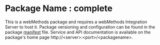 # Package Name : complete
This is a webMethods package and requires a webMethods Integration Server to host it. Package versioning and configuration can be found in the package [manifest](./complete/manifest.v3) file. Service and API documentation is available on the package's home page http://&lt;server&gt;:&lt;port&gt;/&lt;packagename>.
